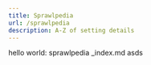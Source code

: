 ```yaml
---
title: Sprawlpedia
url: /sprawlpedia
description: A-Z of setting details
---
```

hello world: sprawlpedia _index.md asds



